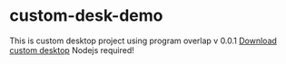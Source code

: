 # custom-desk-demo
This is custom desktop project using program overlap
v 0.0.1
[Download custom desktop](https://drive.google.com/file/d/1a-pf1qHMB6ngFxjQqfsOZMg8EGibv1c5/view?usp=sharing)
Nodejs required!
